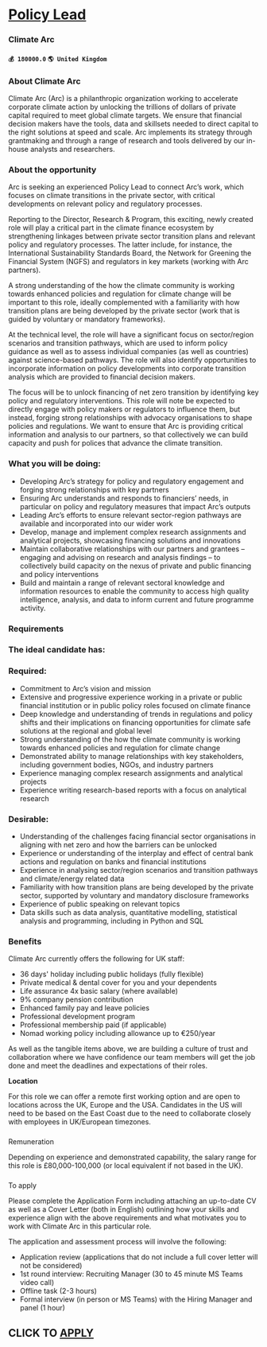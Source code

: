 # [Policy Lead](https://www.remotewlb.com/apply/policy-lead-62169)  
### Climate Arc  
#### `💰 180000.0` `🌎 United Kingdom`  

### About Climate Arc

Climate Arc (Arc) is a philanthropic organization working to accelerate corporate climate action by unlocking the trillions of dollars of private capital required to meet global climate targets. We ensure that financial decision makers have the tools, data and skillsets needed to direct capital to the right solutions at speed and scale. Arc implements its strategy through grantmaking and through a range of research and tools delivered by our in-house analysts and researchers.

### About the opportunity

Arc is seeking an experienced Policy Lead to connect Arc’s work, which focuses on climate transitions in the private sector, with critical developments on relevant policy and regulatory processes.

Reporting to the Director, Research & Program, this exciting, newly created role will play a critical part in the climate finance ecosystem by strengthening linkages between private sector transition plans and relevant policy and regulatory processes. The latter include, for instance, the International Sustainability Standards Board, the Network for Greening the Financial System (NGFS) and regulators in key markets (working with Arc partners).

A strong understanding of the how the climate community is working towards enhanced policies and regulation for climate change will be important to this role, ideally complemented with a familiarity with how transition plans are being developed by the private sector (work that is guided by voluntary or mandatory frameworks).

At the technical level, the role will have a significant focus on sector/region scenarios and transition pathways, which are used to inform policy guidance as well as to assess individual companies (as well as countries) against science-based pathways. The role will also identify opportunities to incorporate information on policy developments into corporate transition analysis which are provided to financial decision makers.

The focus will be to unlock financing of net zero transition by identifying key policy and regulatory interventions. This role will note be expected to directly engage with policy makers or regulators to influence them, but instead, forging strong relationships with advocacy organisations to shape policies and regulations. We want to ensure that Arc is providing critical information and analysis to our partners, so that collectively we can build capacity and push for polices that advance the climate transition.

### What you will be doing:

  * Developing Arc’s strategy for policy and regulatory engagement and forging strong relationships with key partners 
  * Ensuring Arc understands and responds to financiers’ needs, in particular on policy and regulatory measures that impact Arc’s outputs 
  * Leading Arc’s efforts to ensure relevant sector-region pathways are available and incorporated into our wider work 
  * Develop, manage and implement complex research assignments and analytical projects, showcasing financing solutions and innovations 
  * Maintain collaborative relationships with our partners and grantees – engaging and advising on research and analysis findings – to collectively build capacity on the nexus of private and public financing and policy interventions 
  * Build and maintain a range of relevant sectoral knowledge and information resources to enable the community to access high quality intelligence, analysis, and data to inform current and future programme activity. 

### Requirements

### The ideal candidate has:

### Required:

  * Commitment to Arc’s vision and mission 
  * Extensive and progressive experience working in a private or public financial institution or in public policy roles focused on climate finance 
  * Deep knowledge and understanding of trends in regulations and policy shifts and their implications on financing opportunities for climate safe solutions at the regional and global level 
  * Strong understanding of the how the climate community is working towards enhanced policies and regulation for climate change 
  * Demonstrated ability to manage relationships with key stakeholders, including government bodies, NGOs, and industry partners 
  * Experience managing complex research assignments and analytical projects 
  * Experience writing research-based reports with a focus on analytical research   

### Desirable:

  * Understanding of the challenges facing financial sector organisations in aligning with net zero and how the barriers can be unlocked 
  * Experience or understanding of the interplay and effect of central bank actions and regulation on banks and financial institutions 
  * Experience in analysing sector/region scenarios and transition pathways and climate/energy related data 
  * Familiarity with how transition plans are being developed by the private sector, supported by voluntary and mandatory disclosure frameworks 
  * Experience of public speaking on relevant topics 
  * Data skills such as data analysis, quantitative modelling, statistical analysis and programming, including in Python and SQL 

### Benefits

Climate Arc currently offers the following for UK staff:

  * 36 days' holiday including public holidays (fully flexible)
  * Private medical & dental cover for you and your dependents
  * Life assurance 4x basic salary (where available)
  * 9% company pension contribution
  * Enhanced family pay and leave policies
  * Professional development program
  * Professional membership paid (if applicable)
  * Nomad working policy including allowance up to €250/year  

As well as the tangible items above, we are building a culture of trust and collaboration where we have confidence our team members will get the job done and meet the deadlines and expectations of their roles.  
  
**Location**

For this role we can offer a remote first working option and are open to locations across the UK, Europe and the USA. Candidates in the US will need to be based on the East Coast due to the need to collaborate closely with employees in UK/European timezones.

###  
Remuneration

Depending on experience and demonstrated capability, the salary range for this role is £80,000-100,000 (or local equivalent if not based in the UK).

###  
To apply

Please complete the Application Form including attaching an up-to-date CV as well as a Cover Letter (both in English) outlining how your skills and experience align with the above requirements and what motivates you to work with Climate Arc in this particular role.

The application and assessment process will involve the following:

  * Application review (applications that do not include a full cover letter will not be considered)
  * 1st round interview: Recruiting Manager (30 to 45 minute MS Teams video call)
  * Offline task (2-3 hours)
  * Formal interview (in person or MS Teams) with the Hiring Manager and panel (1 hour)

  
## CLICK TO [APPLY](https://www.remotewlb.com/apply/policy-lead-62169)


